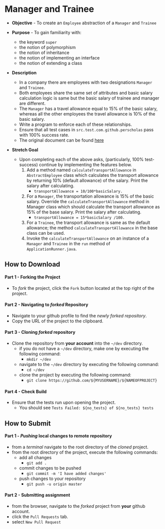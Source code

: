 # Manager and Trainee

* **Objective** - To create an `Employee` abstraction of a `Manager` and `Trainee`
* **Purpose** - To gain familiarity with:
    * the keyword `super`
    * the notion of polymorphism
    * the notion of inheritance
    * the notion of implementing an interface
    * the notion of extending a class  
* **Description**
    * In a company there are employees with two designations `Manager` and `Trainee`.
    * Both employees share the same set of attributes and basic salary calculation logic is same but the basic salary of trainee and manager are different.
    * The `Manager` has a travel allowance equal to 15% of the basic salary, whereas all the other employees the travel allowance is 10% of the basic salary.
    * Write a program to enforce each of these relationships. 
    * Ensure that all test cases in `src.test.com.github.perscholas` pass with 100% success rate. 
    * The original document can be found [here](./original-readme.pdf)

* **Stretch Goal**
   * Upon completing each of the above asks, (particularly, 100% test-success) continue by implementing the features below.
      1. Add a method named `calculateTransportAllowance` in `AbstractEmployee` class which calculates the transport allowance by returning 10% (default allowance) of the salary. Print the salary after calculating.
         * `transportAllowance = 10/100*basicSalary.`
      2. For a `Manager`, the transportation allowance is 15% of the basic salary. Override the `calculateTransportAllowance` method in Manager class which should calculate the transport allowance as 15% of the base salary. Print the salary after calculating.
         * `transportAllowance = 15*basicSalary /100.`
      3. For a `Trainee`, the transport allowance is same as the default allowance; the method `calculateTransportAllowance` in the base class can be used.
      4. Invoke the `calculateTransportAllowance` on an instance of a `Manager` and `Trainee` in the `run` method of `ApplicationRunner.java`.



## How to Download

#### Part 1 - Forking the Project
* To _fork_ the project, click the `Fork` button located at the top right of the project.


#### Part 2 - Navigating to _forked_ Repository
* Navigate to your github profile to find the _newly forked repository_.
* Copy the URL of the project to the clipboard.

#### Part 3 - Cloning _forked_ repository
* Clone the repository from **your account** into the `~/dev` directory.
  * if you do not have a `~/dev` directory, make one by executing the following command:
    * `mkdir ~/dev`
  * navigate to the `~/dev` directory by executing the following command:
    * `cd ~/dev`
  * clone the project by executing the following command:
    * `git clone https://github.com/${MYUSERNAME}/${NAMEOFPROJECT}`

#### Part 4 - Check Build
* Ensure that the tests run upon opening the project.
    * You should see `Tests Failed: ${no_tests} of ${no_tests} tests`







## How to Submit

#### Part 1 -  _Pushing_ local changes to remote repository
* from a _terminal_ navigate to the root directory of the _cloned_ project.
* from the root directory of the project, execute the following commands:
    * add all changes
      * `git add .`
    * commit changes to be pushed
      * `git commit -m 'I have added changes'`
    * push changes to your repository
      * `git push -u origin master`

#### Part 2 - Submitting assignment
* from the browser, navigate to the _forked_ project from **your** github account.
* click the `Pull Requests` tab.
* select `New Pull Request`
